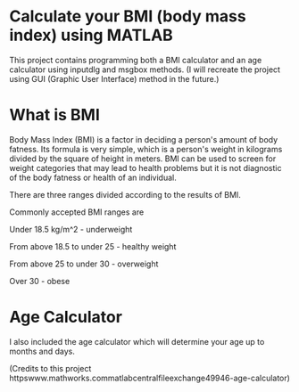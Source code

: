 # Calculate your BMI (body mass index) using MATLAB

This project contains programming both a BMI calculator and an age calculator using inputdlg and msgbox methods.
(I will recreate the project using GUI (Graphic User Interface) method in the future.)


# What is BMI

Body Mass Index (BMI) is a factor in deciding a person's amount of body fatness. Its formula is very simple, which is a person's weight in kilograms divided by the square of height in meters. BMI can be used to screen for weight categories that may lead to health problems but it is not diagnostic of the body fatness or health of an individual.

There are three ranges divided according to the results of BMI.

Commonly accepted BMI ranges are

Under 18.5 kg/m^2 - underweight

From above 18.5 to under 25 - healthy weight

From above 25 to under 30 - overweight

Over 30 - obese

# Age Calculator

I also included the age calculator which will determine your age up to months and days.

(Credits to this project httpswww.mathworks.commatlabcentralfileexchange49946-age-calculator)
